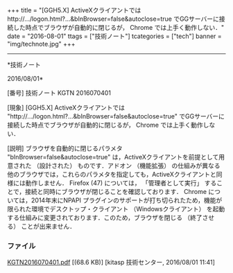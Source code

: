 ﻿+++
title = "[GGH5.X] ActiveXクライアントでは http://.../logon.html?...&bInBrowser=false&autoclose=true でGGサーバーに接続した時点でブラウザが自動的に閉じるが， Chrome では上手く動作しない．"
date = "2016-08-01"
ttags = ["技術ノート"]
tcategories = ["tech"]
banner = "img/technote.jpg"
+++

-----------------------------------------------------------------------------------------------------------------------------

*技術ノート

2016/08/01*


[番号]
技術ノート KGTN 2016070401

[現象]
[GGH5.X] ActiveXクライアントでは
"http://.../logon.html?...&bInBrowser=false&autoclose=true"
でGGサーバーに接続した時点でブラウザが自動的に閉じるが， Chrome
では上手く動作しない．

[説明]
ブラウザを自動的に閉じるパラメタ "bInBrowser=false&autoclose=true"
は，ActiveXクライアントを前提として用意された （設計された）
ものです．アドオン （機能拡張）
の仕組みが異なる他のブラウザでは，これらのパラメタを指定しても，ActiveXクライアントと同様には動作しません．
Firefox (47) については， 「管理者として実行」
することで，接続と同時にブラウザが閉じることを確認しております． Chrome
については，2014年末にNPAPI
プラグインのサポートが打ち切られたため，機能が限られた環境でデスクトップ・クライアント
（Windowsクライアント）
を起動する仕組みに変更されております．このため，ブラウザを閉じる
（終了させる） ことが出来ません．


### ファイル





[KGTN2016070401.pdf](http://techreport.kitasp.net/attachments/download/2785/KGTN2016070401.pdf)
 [(68.6 KB)] [kitasp 技術センター, 2016/08/01
11:41]
